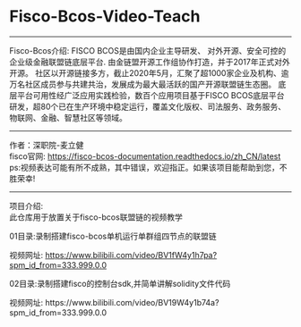 # Fisco-Bcos-Video-Teach
***
Fisco-Bcos介绍:
FISCO BCOS是由国内企业主导研发、
对外开源、安全可控的企业级金融联盟链底层平台.
由金链盟开源工作组协作打造，并于2017年正式对外开源。
社区以开源链接多方，截止2020年5月，汇聚了超1000家企业及机构、逾万名社区成员参与共建共治，发展成为最大最活跃的国产开源联盟链生态圈。
底层平台可用性经广泛应用实践检验，数百个应用项目基于FISCO BCOS底层平台研发，超80个已在生产环境中稳定运行，覆盖文化版权、司法服务、政务服务、物联网、金融、智慧社区等领域。
***
作者：深职院-麦立健  
fisco官网:
https://fisco-bcos-documentation.readthedocs.io/zh_CN/latest  
ps:视频表达可能有所不成熟，其中错误，欢迎指正。如果该项目能帮助到您，不胜荣幸!  
***
项目介绍:       
此仓库用于放置关于fisco-bcos联盟链的视频教学<p>
01目录:录制搭建fisco-bcos单机运行单群组四节点的联盟链<p>
  视频网址:  https://www.bilibili.com/video/BV1fW4y1h7pa?spm_id_from=333.999.0.0
  <p>
02目录:录制搭建fisco的控制台sdk,并简单讲解solidity文件代码<p>
  视频网址:  https://www.bilibili.com/video/BV19W4y1b74a?spm_id_from=333.999.0.0
